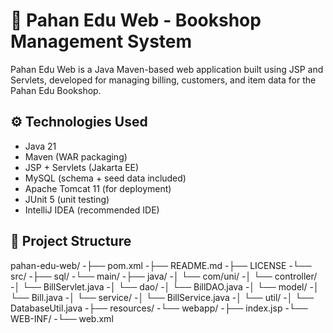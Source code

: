# 📘 Pahan Edu Web - Bookshop Management System
Pahan Edu Web is a Java Maven-based web application built using JSP and Servlets, developed for managing billing, customers, and item data for the Pahan Edu Bookshop.

## ⚙️ Technologies Used
- Java 21  
- Maven (WAR packaging)  
- JSP + Servlets (Jakarta EE)  
- MySQL (schema + seed data included)  
- Apache Tomcat 11 (for deployment)  
- JUnit 5 (unit testing)  
- IntelliJ IDEA (recommended IDE)  

## 📂 Project Structure

pahan-edu-web/
-├── pom.xml
-├── README.md
-├── LICENSE
-└── src/
-├── sql/
-└── main/
-├── java/
-│ └── com/uni/
-│   └── controller/
-│     └── BillServlet.java
-│   └── dao/
-│     └── BillDAO.java
-│   └── model/
-│     └── Bill.java
-│   └── service/
-│     └── BillService.java
-│   └── util/
-│     └── DatabaseUtil.java
-├── resources/
-└── webapp/
-├── index.jsp
-└── WEB-INF/
-└── web.xml
